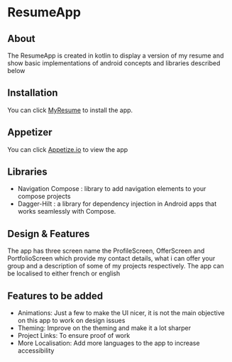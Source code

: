 ﻿# ResumeApp
## About

The ResumeApp is created in kotlin to display a version of my resume and show basic implementations of android concepts and libraries described below

## Installation

You can click [MyResume](https://drive.google.com/file/d/1w6yoLHNkQDARuzjYeiLhL0w-wzZdEaSa/view?usp=share_link) to install the app.

## Appetizer

You can click [Appetize.io](https://appetize.io/app/7zd2z6zgfdnrhkdholw5deixdq?device=pixel4&osVersion=10.0&scale=75) to view the app

## Libraries

- Navigation Compose : library to add navigation elements to your compose projects
- Dagger-Hilt : a library for  dependency injection in Android apps that works seamlessly with Compose.

## Design & Features

The app has three screen name the ProfileScreen, OfferScreen and PortfolioScreen which provide my contact details, what i can offer your group and a description of some of my projects respectively. The app can be localised to either french or english

## Features to be added

- Animations: Just a few to make the UI nicer, it is not the main objective on this app to work on design issues
- Theming: Improve on the theming and make it a lot sharper
- Project Links: To ensure proof of work
- More Localisation: Add more languages to the app to increase accessibility
